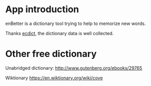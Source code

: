 # App introduction

enBetter is a dictionary tool trying to help to memorize new words.

Thanks [ecdict](https://github.com/skywind3000/ECDICT), the dictionary 
data is well collected.

# Other free dictionary

Unabridged dictionary:
http://www.gutenberg.org/ebooks/29765

Wiktionary
https://en.wiktionary.org/wiki/cove


